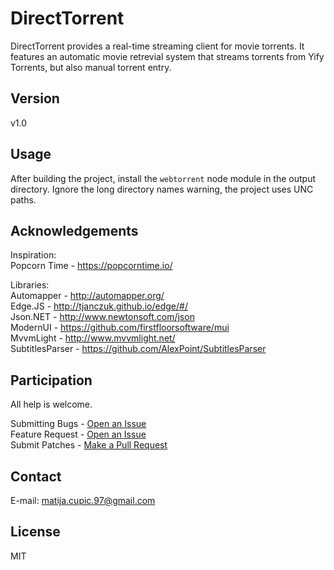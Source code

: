 DirectTorrent
=========

DirectTorrent provides a real-time streaming client for movie torrents. It features an automatic movie retrevial system that streams torrents from Yify Torrents, but also manual torrent entry.

Version
----

v1.0

Usage
--------------

After building the project, install the `webtorrent` node module in the output directory. Ignore the long directory names warning, the project uses UNC paths.

Acknowledgements
----------------

Inspiration:  
Popcorn Time - https://popcorntime.io/  

Libraries:  
Automapper - http://automapper.org/  
Edge.JS - http://tjanczuk.github.io/edge/#/  
Json.NET - http://www.newtonsoft.com/json  
ModernUI - https://github.com/firstfloorsoftware/mui  
MvvmLight - http://www.mvvmlight.net/  
SubtitlesParser - https://github.com/AlexPoint/SubtitlesParser  


Participation
--------------

All help is welcome.

Submitting Bugs - [Open an Issue](https://github.com/RexGrammer/DirectTorrent/issues/new)  
Feature Request - [Open an Issue](https://github.com/RexGrammer/DirectTorrent/issues/new)  
Submit Patches - [Make a Pull Request](https://github.com/RexGrammer/DirectTorrent/compare)

Contact
----------

E-mail: matija.cupic.97@gmail.com

License
----

MIT